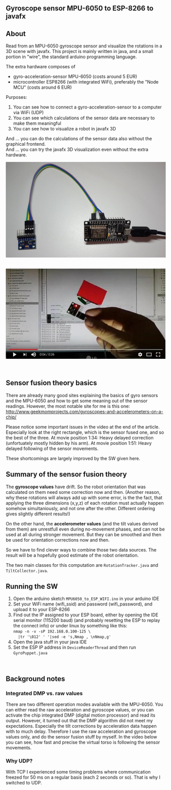 ## Gyroscope sensor MPU-6050 to ESP-8266 to javafx

## About

Read from an MPU-6050 gyroscope sensor and visualize the rotations in a 3D scene with javafx.
This project is mainly written in java, and a small portion in "wire", the standard arduino programming language.

The extra hardware composes of

- gyro-acceleration-sensor MPU-6050 (costs around 5 EUR)
- microcontroller ESP8266 (with integrated WiFi), preferably the "Node MCU" (costs around 6 EUR)

Purposes:

1. You can see how to connect a gyro-acceleration-sensor to a computer via WiFi (UDP)
2. You can see which calculations of the sensor data are necessary to make them meaningful
3. You can see how to visualize a robot in javafx 3D

And ... you can do the calculations of the sensor data also without the graphical frontend.
<br>And ... you can try the javafx 3D visualization even without the extra hardware.
<br>

<div align="center"> 
<img src="docu/ESP_MPU_wiring.jpg" alt="Wiring" width="700" />
<br>
<br>
</div>

[![PLAY](docu/shot0001.jpg)](https://www.youtube.com/watch?v=v7h3vT5ku6k)

<br>

 
## Sensor fusion theory basics

There are already many good sites explaining the basics of gyro sensors and the MPU-6050 
and how to get some meaning out of the sensor readings. However, the most notable site 
for me is this one:
       http://www.geekmomprojects.com/gyroscopes-and-accelerometers-on-a-chip/

Please notice some important issues in the video at the end of the article.
Especially look at the right rectangle, which is the sensor fused one, and so
the best of the three.
At movie position 1:34: Heavy delayed correction (unfortuately mostly hidden by his arm).
At movie position 1:51: Heavy delayed following of the sensor movements.

These shortcomings are largely improved by the SW given here.

## Summary of the sensor fusion theory

The **gyroscope values** have drift. So the robot orientation that was calculated on them need some 
correction now and then. (Another reason, why these rotations will always
add up with some error, is the the fact, that applying the three dimensions (x,y,z) of each rotation must actually happen
somehow simultaniously, and not one after the other. Different ordering gives slightly different results!)

On the other hand, the **accelerometer values** (and the tilt values derived from them) are unrestfull even during
no-movement phases, and can not be used at all during stronger movement. 
But they can be smoothed and then be used for orientation corrections now and then.

So we have to find clever ways to combine those two data sources. The result will be a hopefully good estimate of the robot orientation. 

The two main classes for this computation are `RotationTracker.java` and `TiltCollector.java`.

## Running the SW

1. Open the arduino sketch `MPU6050_to_ESP_WIFI.ino` in your arduino IDE
2. Set your WiFi name (wifi_ssid) and password (wifi_password), and upload it to your ESP-8266
3. Find out the IP assigned to your ESP board, either by opening the IDE serial monitor (115200 baud)
   (and probably resetting the ESP to replay the connect info) or under linux by something like this: <br>
`nmap -n -v -sP 192.168.0.100-125 \`<br>`  |tr '\012' ' '|sed -e 's,Nmap , \nNmap,g'`
4. Open the java stuff in your java IDE 
5. Set the ESP IP address in `DeviceReaderThread` and then run `GyroPuppet.java`
<br>

## Background notes

### Integrated DMP vs. raw values

There are two different operation modes available with the MPU-6050. You can either 
read the raw acceleration and gyroscope values, or you can activate the chip integrated DMP
(digital motion processor) and read its output. However, it turned out that the DMP algorithm 
did not meet my expectations.
Especially the tilt corrections by acceleration data happen with to much delay. Therefore
I use the raw acceleration and gyroscope values only, and do the sensor fusion stuff by myself.
In the video below you can see, how fast and precise the virtual torso is following the 
sensor movements.

### Why UDP?

With TCP I experienced some timing problems where communication freezed for 50 ms on a regular basis (each 2 seconds or so). That is why I switched to UDP.
